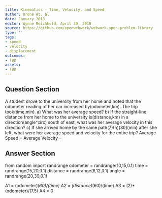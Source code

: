 ```yaml
---
title: Kinematics - Time, Velocity, and Speed
author: Urone et. al
date: January 2018
editor: Wynne Reichheld, April 30, 2018
source: https://github.com/openwebwork/webwork-open-problem-library
type: ''
tags:
- speed
- velocity
- displacement
outcomes:
- TBD
assets:
- TBD
---
```


## Question Section 

A student drove to the university from her home and noted that the odometer reading of her car increased by(odometer,km). The trip took(time,min).
a) What was her average speed?
b) If the straight-line distance from her home to the university is(distance,km) in a direction(angle^circ) south of east, what was her average velocity in this direction? 
c) If she arrived home by the same path(7)(h)(30)(min) after she left, what were her average speed and velocity for the entire trip?
Average Speed = 
Average Velocity = 

## Answer Section

from random import randrange
odometer = randrange(10,15,0.1)
time = randrange(15,20,0.1)
distance = randrange(8,12,0.1)
angle = randrange(20,30,0.1)

A1 = (odometer)*(60)/(time)
A2 = (distance)*(60)/(time)
A3 = (2)*(odometer)/(7.5)
A4 = 0